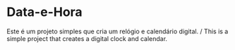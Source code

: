 # Data-e-Hora
Este é um projeto simples que cria um relógio e calendário digital. / This is a simple project that creates a digital clock and calendar.
